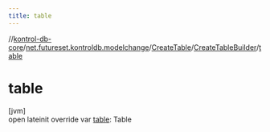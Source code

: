 ```yaml
---
title: table
---
```

//[kontrol-db-core](../../../../index.html)/[net.futureset.kontroldb.modelchange](../../index.html)/[CreateTable](../index.html)/[CreateTableBuilder](index.html)/[table](table.html)



# table



[jvm]\
open lateinit override var [table](table.html): Table




